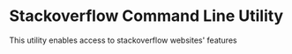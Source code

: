 Stackoverflow Command Line Utility
==================================

This utility enables access to stackoverflow websites' features


